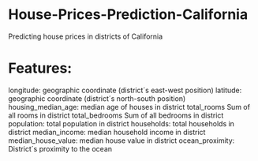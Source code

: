 # House-Prices-Prediction-California
Predicting house prices in districts of California
# Features:

longitude: geographic coordinate (district´s east-west position)
latitude: geographic coordinate (district´s north-south position)
housing_median_age: median age of houses in district
total_rooms Sum of all rooms in district
total_bedrooms Sum of all bedrooms in district
population: total population in district
households: total households in district
median_income: median household income in district
median_house_value: median house value in district
ocean_proximity: District´s proximity to the ocean
